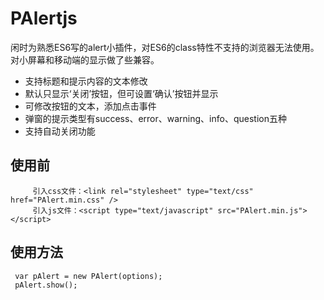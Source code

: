 # PAlertjs
闲时为熟悉ES6写的alert小插件，对ES6的class特性不支持的浏览器无法使用。对小屏幕和移动端的显示做了些兼容。
* 支持标题和提示内容的文本修改
* 默认只显示‘关闭’按钮，但可设置‘确认’按钮并显示
* 可修改按钮的文本，添加点击事件
* 弹窗的提示类型有success、error、warning、info、question五种
* 支持自动关闭功能
## 使用前
         引入css文件：<link rel="stylesheet" type="text/css" href="PAlert.min.css" />
         引入js文件：<script type="text/javascript" src="PAlert.min.js"></script>
## 使用方法
     var pAlert = new PAlert(options);
     pAlert.show();
